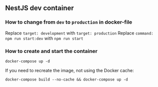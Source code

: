 ## NestJS dev container

### How to change from `dev` to `production` in docker-file

Replace ``` target: development ``` with ``` target: production ```
Replace ``` command: npm run start:dev ``` with ``` npm run start ```

### How to create and start the container

```
docker-compose up -d
```

If you need to recreate the image, not using the Docker cache:

```
docker-compose build --no-cache && docker-compose up -d